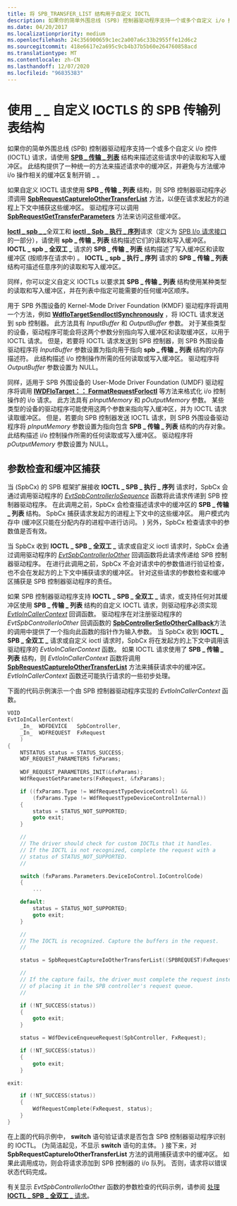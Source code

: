 ```yaml
---
title: 将 SPB_TRANSFER_LIST 结构用于自定义 IOCTL
description: 如果你的简单外围总线 (SPB) 控制器驱动程序支持一个或多个自定义 i/o 控件 (IOCTL) 请求，请使用 SPB_TRANSFER_LIST 结构来描述这些请求中的读取和写入缓冲区。
ms.date: 04/20/2017
ms.localizationpriority: medium
ms.openlocfilehash: 24c356900659c1ec2a007a6c33b2955ffe12d6c2
ms.sourcegitcommit: 418e6617e2a695c9cb4b37b5b60e264760858acd
ms.translationtype: MT
ms.contentlocale: zh-CN
ms.lasthandoff: 12/07/2020
ms.locfileid: "96835383"
---
```

# <a name="using-the-spb_transfer_list-structure-for-custom-ioctls"></a>使用 \_ \_ 自定义 IOCTLS 的 SPB 传输列表结构


如果你的简单外围总线 (SPB) 控制器驱动程序支持一个或多个自定义 i/o 控件 (IOCTL) 请求，请使用 [**SPB \_ 传输 \_ 列表**](/windows-hardware/drivers/ddi/spb/ns-spb-spb_transfer_list) 结构来描述这些请求中的读取和写入缓冲区。 此结构提供了一种统一的方法来描述请求中的缓冲区，并避免与方法缓冲 i/o 操作相关的缓冲区复制开销 \_ 。

如果自定义 IOCTL 请求使用 **SPB \_ 传输 \_ 列表** 结构，则 SPB 控制器驱动程序必须调用 [**SpbRequestCaptureIoOtherTransferList**](/windows-hardware/drivers/ddi/spbcx/nf-spbcx-spbrequestcaptureioothertransferlist) 方法，以便在请求发起方的进程上下文中捕获这些缓冲区。 驱动程序可以调用 [**SpbRequestGetTransferParameters**](/windows-hardware/drivers/ddi/spbcx/nf-spbcx-spbrequestgettransferparameters) 方法来访问这些缓冲区。

[**Ioctl \_ spb \_ \_**](https://msdn.microsoft.com/library/windows/hardware/hh974774)全双工和 [**ioctl \_ Spb \_ 执行 \_ 序列**](https://msdn.microsoft.com/library/windows/hardware/hh450857)请求（定义为 [SPB I/o 请求接口](/previous-versions/hh698224(v=vs.85))的一部分），请使用 **spb \_ 传输 \_ 列表** 结构描述它们的读取和写入缓冲区。 **IOCTL \_ spb \_ 全双工 \_** 请求的 **SPB \_ 传输 \_ 列表** 结构描述了写入缓冲区和读取缓冲区 (按顺序在请求中) 。 **IOCTL \_ spb \_ 执行 \_ 序列** 请求的 **SPB \_ 传输 \_ 列表** 结构可描述任意序列的读取和写入缓冲区。

同样，你可以定义自定义 IOCTLs 以要求其 **SPB \_ 传输 \_ 列表** 结构使用某种类型的读取和写入缓冲区，并在列表中指定可能需要的任何缓冲区顺序。

用于 SPB 外围设备的 Kernel-Mode Driver Foundation (KMDF) 驱动程序将调用一个方法，例如 [**WdfIoTargetSendIoctlSynchronously**](/windows-hardware/drivers/ddi/wdfiotarget/nf-wdfiotarget-wdfiotargetsendioctlsynchronously) ，将 IOCTL 请求发送到 spb 控制器。 此方法具有 *InputBuffer* 和 *OutputBuffer* 参数。 对于某些类型的设备，驱动程序可能会将这两个参数分别指向写入缓冲区和读取缓冲区，以用于 IOCTL 请求。 但是，若要将 IOCTL 请求发送到 SPB 控制器，则 SPB 外围设备驱动程序将 *InputBuffer* 参数设置为指向用于指向 **spb \_ 传输 \_ 列表** 结构的内存描述符。 此结构描述 i/o 控制操作所需的任何读取或写入缓冲区。 驱动程序将 *OutputBuffer* 参数设置为 NULL。

同样，适用于 SPB 外围设备的 User-Mode Driver Foundation (UMDF) 驱动程序将调用 [**IWDFIoTarget：： FormatRequestForIoctl**](/windows-hardware/drivers/ddi/wudfddi/nf-wudfddi-iwdfiotarget-formatrequestforioctl) 等方法来格式化 i/o 控制操作的 i/o 请求。 此方法具有 *pInputMemory* 和 *pOutputMemory* 参数。 某些类型的设备的驱动程序可能使用这两个参数来指向写入缓冲区，并为 IOCTL 请求读取缓冲区。 但是，若要向 SPB 控制器发送 IOCTL 请求，则 SPB 外围设备驱动程序将 *pInputMemory* 参数设置为指向包含 **SPB \_ 传输 \_ 列表** 结构的内存对象。 此结构描述 i/o 控制操作所需的任何读取或写入缓冲区。 驱动程序将 *pOutputMemory* 参数设置为 NULL。

## <a name="parameter-checking-and-buffer-capture"></a>参数检查和缓冲区捕获


当 (SpbCx) 的 SPB 框架扩展接收 **IOCTL \_ SPB \_ 执行 \_ 序列** 请求时，SpbCx 会通过调用驱动程序的 [*EvtSpbControllerIoSequence*](/windows-hardware/drivers/ddi/spbcx/nc-spbcx-evt_spb_controller_sequence) 函数将此请求传递到 SPB 控制器驱动程序。 在此调用之前，SpbCx 会检查描述请求中的缓冲区的 **SPB \_ 传输 \_ 列表** 结构。 SpbCx 捕获请求发起方的进程上下文中的这些缓冲区。 用户模式内存中 (缓冲区只能在分配内存的进程中进行访问。 ) 另外，SpbCx 检查请求中的参数值是否有效。

当 SpbCx 收到 **IOCTL \_ SPB \_ 全双工 \_** 请求或自定义 ioctl 请求时，SpbCx 会通过调用驱动程序的 [*EvtSpbControllerIoOther*](/windows-hardware/drivers/ddi/spbcx/nc-spbcx-evt_spb_controller_other) 回调函数将此请求传递给 SPB 控制器驱动程序。 在进行此调用之前，SpbCx 不会对请求中的参数值进行验证检查，也不会在发起方的上下文中捕获请求的缓冲区。 针对这些请求的参数检查和缓冲区捕获是 SPB 控制器驱动程序的责任。

如果 SPB 控制器驱动程序支持 **IOCTL \_ SPB \_ 全双工 \_** 请求，或支持任何对其缓冲区使用 **SPB \_ 传输 \_ 列表** 结构的自定义 IOCTL 请求，则驱动程序必须实现 [*EvtIoInCallerContext*](/windows-hardware/drivers/ddi/wdfdevice/nc-wdfdevice-evt_wdf_io_in_caller_context) 回调函数。 驱动程序在对注册驱动程序的 *EvtSpbControllerIoOther* 回调函数的 [**SpbControllerSetIoOtherCallback**](/windows-hardware/drivers/ddi/spbcx/nf-spbcx-spbcontrollersetioothercallback)方法的调用中提供了一个指向此函数的指针作为输入参数。 当 SpbCx 收到 **IOCTL \_ SPB \_ 全双工 \_** 请求或自定义 ioctl 请求时，SpbCx 将在发起方的上下文中调用该驱动程序的 *EvtIoInCallerContext* 函数。 如果 IOCTL 请求使用了 **SPB \_ 传输 \_ 列表** 结构，则 *EvtIoInCallerContext* 函数将调用 [**SpbRequestCaptureIoOtherTransferList**](/windows-hardware/drivers/ddi/spbcx/nf-spbcx-spbrequestcaptureioothertransferlist) 方法来捕获请求中的缓冲区。 *EvtIoInCallerContext* 函数还可能执行请求的一些初步处理。

下面的代码示例演示一个由 SPB 控制器驱动程序实现的 *EvtIoInCallerContext* 函数。

```cpp
VOID
EvtIoInCallerContext(
    _In_  WDFDEVICE   SpbController,
    _In_  WDFREQUEST  FxRequest
    ) 
{
    NTSTATUS status = STATUS_SUCCESS;
    WDF_REQUEST_PARAMETERS fxParams;
  
    WDF_REQUEST_PARAMETERS_INIT(&fxParams);
    WdfRequestGetParameters(FxRequest, &fxParams);

    if ((fxParams.Type != WdfRequestTypeDeviceControl) &&
        (fxParams.Type != WdfRequestTypeDeviceControlInternal))
    {
        status = STATUS_NOT_SUPPORTED;
        goto exit;
    }

    //
    // The driver should check for custom IOCTLs that it handles.
    // If the IOCTL is not recognized, complete the request with a
    // status of STATUS_NOT_SUPPORTED.
    //

    switch (fxParams.Parameters.DeviceIoControl.IoControlCode)
    {
        ...

    default:
        status = STATUS_NOT_SUPPORTED;
        goto exit;
    }

    //
    // The IOCTL is recognized. Capture the buffers in the request.
    //

    status = SpbRequestCaptureIoOtherTransferList((SPBREQUEST)FxRequest);

    //
    // If the capture fails, the driver must complete the request instead
    // of placing it in the SPB controller's request queue.
    //

    if (!NT_SUCCESS(status))
    {
        goto exit;
    }

    status = WdfDeviceEnqueueRequest(SpbController, FxRequest);

    if (!NT_SUCCESS(status))
    {
        goto exit;
    }

exit:

    if (!NT_SUCCESS(status))
    {
        WdfRequestComplete(FxRequest, status);
    }
}
```

在上面的代码示例中， **switch** 语句验证请求是否包含 SPB 控制器驱动程序识别的 IOCTL。  (为简洁起见，不显示 **switch** 语句的主体。 ) 接下来，对 **SpbRequestCaptureIoOtherTransferList** 方法的调用捕获请求中的缓冲区。 如果此调用成功，则会将请求添加到 SPB 控制器的 i/o 队列。 否则，请求将以错误状态代码完成。

有关显示 *EvtSpbControllerIoOther* 函数的参数检查的代码示例，请参阅 [处理 **IOCTL \_ SPB \_ 全双工 \_** 请求](./handling-ioctl-spb-full-duplex-requests.md)。

 

